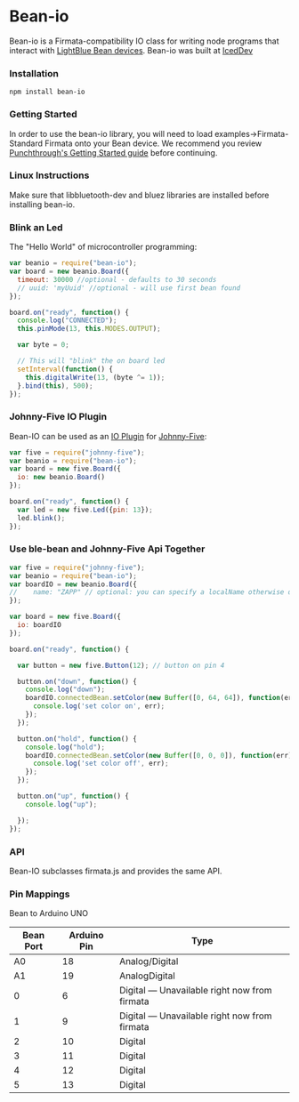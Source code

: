 # Bean-io

Bean-io is a Firmata-compatibility IO class for writing node programs that interact with [LightBlue Bean devices](http://punchthrough.com/bean/). Bean-io was built at [IcedDev](http://iceddev.com/)

### Installation

`npm install bean-io`

### Getting Started

In order to use the bean-io library, you will need to load examples->Firmata-Standard Firmata onto your
Bean device. We recommend you review [Punchthrough's Getting Started guide](http://punchthrough.com/bean/getting-started/) before continuing.

### Linux Instructions

Make sure that libbluetooth-dev and bluez libraries are installed before installing bean-io.

### Blink an Led


The "Hello World" of microcontroller programming:

```js
var beanio = require("bean-io");
var board = new beanio.Board({
  timeout: 30000 //optional - defaults to 30 seconds
  // uuid: 'myUuid' //optional - will use first bean found
});

board.on("ready", function() {
  console.log("CONNECTED");
  this.pinMode(13, this.MODES.OUTPUT);

  var byte = 0;

  // This will "blink" the on board led
  setInterval(function() {
    this.digitalWrite(13, (byte ^= 1));
  }.bind(this), 500);
});
```

### Johnny-Five IO Plugin

Bean-IO can be used as an [IO Plugin](https://github.com/rwaldron/johnny-five/wiki/IO-Plugins) for [Johnny-Five](https://github.com/rwaldron/johnny-five):

```js
var five = require("johnny-five");
var beanio = require("bean-io");
var board = new five.Board({
  io: new beanio.Board()
});

board.on("ready", function() {
  var led = new five.Led({pin: 13});
  led.blink();
});
```

### Use ble-bean and Johnny-Five Api Together

```js
var five = require("johnny-five");
var beanio = require("bean-io");
var boardIO = new beanio.Board({
//    name: "ZAPP" // optional: you can specify a localName otherwise defaults to nearby bean
});

var board = new five.Board({
  io: boardIO
});

board.on("ready", function() {

  var button = new five.Button(12); // button on pin 4

  button.on("down", function() {
    console.log("down");
    boardIO.connectedBean.setColor(new Buffer([0, 64, 64]), function(err){
      console.log('set color on', err);
    });
  });

  button.on("hold", function() {
    console.log("hold");
    boardIO.connectedBean.setColor(new Buffer([0, 0, 0]), function(err){
      console.log('set color off', err);
    });
  });

  button.on("up", function() {
    console.log("up");

  });
});
```


### API

Bean-IO subclasses firmata.js and provides the same API.


### Pin Mappings

Bean to Arduino UNO


| Bean Port | Arduino Pin | Type |
|----------|-------------|------|
|A0|18|Analog/Digital|
|A1|19|AnalogDigital|
|0|6|Digital — Unavailable right now from firmata|
|1|9|Digital — Unavailable right now from firmata|
|2|10|Digital|
|3|11|Digital|
|4|12|Digital|
|5|13|Digital|

